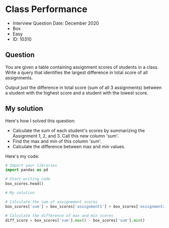 # Class Performance

- Interview Question Date: December 2020
- Box
- Easy
- ID: 10310

## Question

You are given a table containing assignment scores of students in a class. Write a query that identifies the largest difference in total score  of all assignments.

Output just the difference in total score (sum of all 3 assignments) between a student with the highest score and a student with the lowest score.

## My solution

Here's how I solved this question:

- Calculate the sum of each student's scores by summarizing the Assignment 1, 2, and 3. Call this new column 'sum'.
- Find the max and min of this column 'sum'.
- Calculate the difference between max and min values.

Here's my code:

```python
# Import your libraries
import pandas as pd

# Start writing code
box_scores.head()

# My solution

# Calculate the sum of assignement scores
box_scores['sum'] = box_scores['assignment1'] + box_scores['assignment2'] + box_scores['assignment3']

# Calculate the difference of max and min scores
diff_score = box_scores['sum'].max() - box_scores['sum'].min()
```